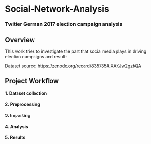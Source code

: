 # Social-Network-Analysis
### Twitter German 2017 election campaign analysis
## Overview
This work tries to investigate the part that social media plays in driving election campaigns and results

Dataset source: https://zenodo.org/record/835735#.XAKJw2gzbQA

## Project Workflow

#### 1. Dataset collection
#### 2. Preprocessing
#### 3. Importing
#### 4. Analysis
#### 5. Results
